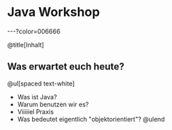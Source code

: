 # Java Workshop

---?color=006666

@title[Inhalt]

## Was erwartet euch heute?

@ul[spaced text-white]
- Was ist Java?
- Warum benutzen wir es?
- Viiiiiel Praxis
- Was bedeutet eigentlich "objektorientiert"? 
@ulend